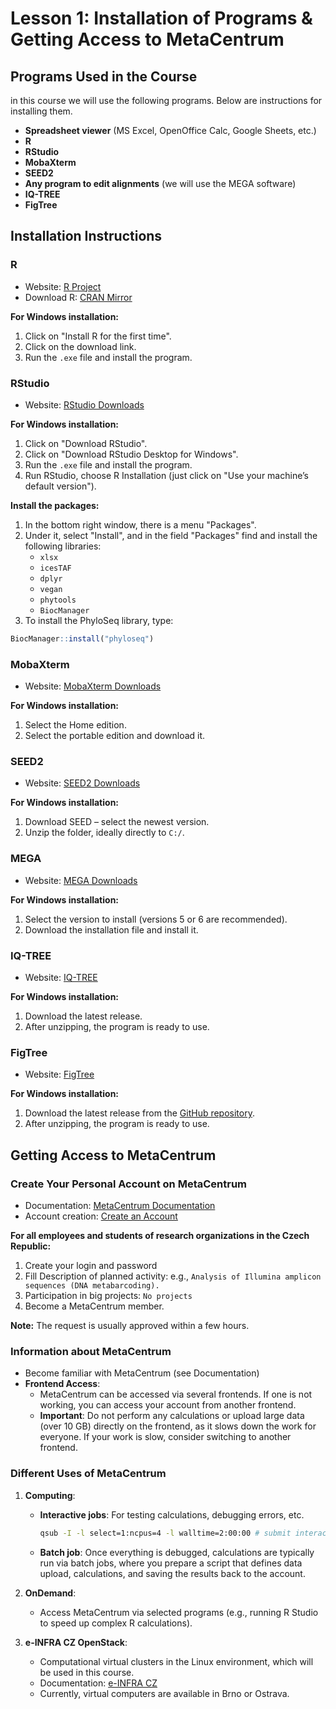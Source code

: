 # Lesson 1: Installation of Programs & Getting Access to MetaCentrum

## Programs Used in the Course
in this course we will use the following programs. Below are instructions for installing them.

- **Spreadsheet viewer** (MS Excel, OpenOffice Calc, Google Sheets, etc.)
- **R**
- **RStudio**
- **MobaXterm**
- **SEED2**
- **Any program to edit alignments** (we will use the MEGA software)
- **IQ-TREE**
- **FigTree**

## Installation Instructions

### R
- Website: [R Project](https://www.r-project.org/)
- Download R: [CRAN Mirror](https://mirrors.nic.cz/R/)

**For Windows installation:**
1. Click on "Install R for the first time".
2. Click on the download link.
3. Run the `.exe` file and install the program.

### RStudio
- Website: [RStudio Downloads](https://posit.co/downloads/)

**For Windows installation:**
1. Click on "Download RStudio".
2. Click on "Download RStudio Desktop for Windows".
3. Run the `.exe` file and install the program.
4. Run RStudio, choose R Installation (just click on "Use your machine’s default version").

**Install the packages:**
1. In the bottom right window, there is a menu "Packages".
2. Under it, select "Install", and in the field "Packages" find and install the following libraries:
   - `xlsx`
   - `icesTAF`
   - `dplyr`
   - `vegan`
   - `phytools`
   - `BiocManager`
3. To install the PhyloSeq library, type:
```r
BiocManager::install("phyloseq")
```

### MobaXterm
- Website: [MobaXterm Downloads](https://mobaxterm.mobatek.net/download.html)

**For Windows installation:**
1. Select the Home edition.
2. Select the portable edition and download it.

### SEED2
- Website: [SEED2 Downloads](https://www.biomed.cas.cz/mbu/lbwrf/seed/help.php)

**For Windows installation:**
1. Download SEED – select the newest version.
2. Unzip the folder, ideally directly to `C:/`.

### MEGA
- Website: [MEGA Downloads](https://www.megasoftware.net/)

**For Windows installation:**
1. Select the version to install (versions 5 or 6 are recommended).
2. Download the installation file and install it.

### IQ-TREE
- Website: [IQ-TREE](http://www.iqtree.org/)

**For Windows installation:**
1. Download the latest release.
2. After unzipping, the program is ready to use.

### FigTree
- Website: [FigTree](http://tree.bio.ed.ac.uk/software/figtree/)

**For Windows installation:**
1. Download the latest release from the [GitHub repository](https://github.com/rambaut/figtree/releases).
2. After unzipping, the program is ready to use.




## Getting Access to MetaCentrum

### Create Your Personal Account on MetaCentrum
- Documentation: [MetaCentrum Documentation](https://docs.metacentrum.cz/)
- Account creation: [Create an Account](https://docs.metacentrum.cz/access/account/)

**For all employees and students of research organizations in the Czech Republic:**
1. Create your login and password
2. Fill Description of planned activity: e.g., `Analysis of Illumina amplicon sequences (DNA metabarcoding).`
3. Participation in big projects: `No projects`
4. Become a MetaCentrum member.

**Note:** The request is usually approved within a few hours.

### Information about MetaCentrum
- Become familiar with MetaCentrum (see Documentation)
- **Frontend Access**: 
  - MetaCentrum can be accessed via several frontends. If one is not working, you can access your account from another frontend.
  - **Important**: Do not perform any calculations or upload large data (over 10 GB) directly on the frontend, as it slows down the work for everyone. If your work is slow, consider switching to another frontend.

### Different Uses of MetaCentrum
1. **Computing**:
   - **Interactive jobs**: For testing calculations, debugging errors, etc.
     ```bash
     qsub -I -l select=1:ncpus=4 -l walltime=2:00:00 # submit interactive job
     ```
   - **Batch job**: Once everything is debugged, calculations are typically run via batch jobs, where you prepare a script that defines data upload, calculations, and saving the results back to the account.

2. **OnDemand**:
   - Access MetaCentrum via selected programs (e.g., running R Studio to speed up complex R calculations).

3. **e-INFRA CZ OpenStack**:
   - Computational virtual clusters in the Linux environment, which will be used in this course.
   - Documentation: [e-INFRA CZ](https://docs.e-infra.cz/)
   - Currently, virtual computers are available in Brno or Ostrava.
